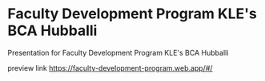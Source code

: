 # Faculty Development Program KLE's BCA Hubballi

Presentation for Faculty Development Program KLE's BCA Hubballi

preview link https://faculty-development-program.web.app/#/
